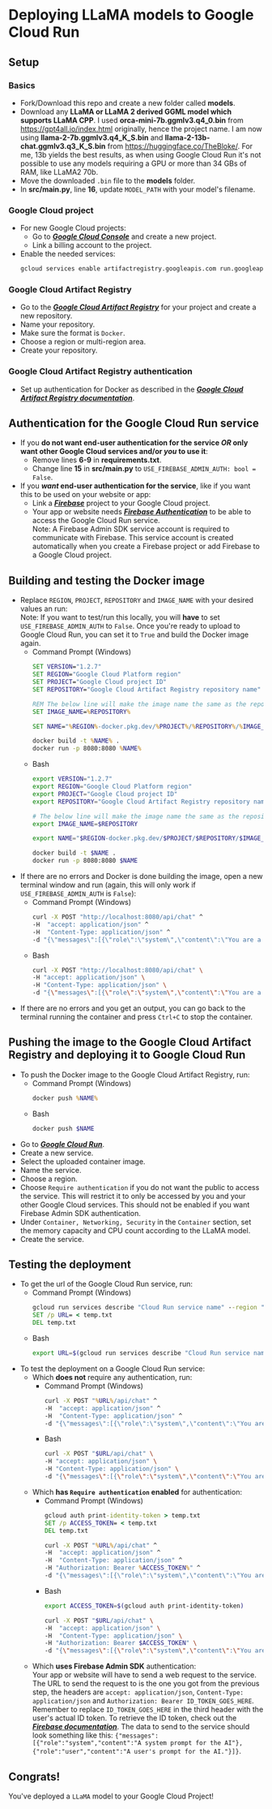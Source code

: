 # Deploying LLaMA models to Google Cloud Run

## Setup

### Basics

* Fork/Download this repo and create a new folder called **models**.
* Download any **LLaMA or LLaMA 2 derived GGML model which supports LLaMA CPP**. I used **orca-mini-7b.ggmlv3.q4_0.bin** from https://gpt4all.io/index.html originally, hence the project name. I am now using **llama-2-7b.ggmlv3.q4_K_S.bin** and **llama-2-13b-chat.ggmlv3.q3_K_S.bin** from https://huggingface.co/TheBloke/. For me, 13b yields the best results, as when using Google Cloud Run it's not possible to use any models requiring a GPU or more than 34 GBs of RAM, like LLaMA2 70b.
* Move the downloaded `.bin` file to the **models** folder.
* In **src/main.py**, line **16**, update `MODEL_PATH` with your model's filename.

### Google Cloud project

* For new Google Cloud projects:
    * Go to [***Google Cloud Console***](https://console.cloud.google.com/) and create a new project.
    * Link a billing account to the project.
* Enable the needed services:
    ```bash
    gcloud services enable artifactregistry.googleapis.com run.googleapis.com
    ```

### Google Cloud Artifact Registry

* Go to the [***Google Cloud Artifact Registry***](https://console.cloud.google.com/artifacts) for your project and create a new repository.
* Name your repository.
* Make sure the format is `Docker`.
* Choose a region or multi-region area.
* Create your repository.

### Google Cloud Artifact Registry authentication

* Set up authentication for Docker as described in the [***Google Cloud Artifact Registry documentation***](https://cloud.google.com/artifact-registry/docs/docker/authentication).

## Authentication for the Google Cloud Run service

* If you **do not want end-user authentication for the service *OR* only want other Google Cloud services and/or *you* to use it**:
	* Remove lines **6-9** in **requirements.txt**.
	* Change line **15** in **src/main.py** to `USE_FIREBASE_ADMIN_AUTH: bool = False`.
* If you ***want* end-user authentication for the service**, like if you want this to be used on your website or app:
	* Link a [***Firebase***](https://console.firebase.google.com/) project to your Google Cloud project.
	* Your app or website needs [***Firebase Authentication***](https://firebase.google.com/docs/auth/where-to-start) to be able to access the Google Cloud Run service.<br/>
	Note: A Firebase Admin SDK service account is required to communicate with Firebase. This service account is created automatically when you create a Firebase project or add Firebase to a Google Cloud project.

## Building and testing the Docker image

* Replace `REGION`, `PROJECT`, `REPOSITORY` and `IMAGE_NAME` with your desired values an run:<br/>
	Note: If you want to test/run this locally, you will **have** to set `USE_FIREBASE_ADMIN_AUTH` to `False`. Once you're ready to upload to Google Cloud Run, you can set it to `True` and build the Docker image again.
    * Command Prompt (Windows)
    	```cmd
    	SET VERSION="1.2.7"
    	SET REGION="Google Cloud Platform region"
    	SET PROJECT="Google Cloud project ID"
		SET REPOSITORY="Google Cloud Artifact Registry repository name"

		REM The below line will make the image name the same as the repository name. To change it, replace %REPOSITORY% with the name.
    	SET IMAGE_NAME=%REPOSITORY%

    	SET NAME="%REGION%-docker.pkg.dev/%PROJECT%/%REPOSITORY%/%IMAGE_NAME%-v%VERSION%"

    	docker build -t %NAME% .
    	docker run -p 8080:8080 %NAME%
    	```
    * Bash
		```bash
		export VERSION="1.2.7"
		export REGION="Google Cloud Platform region"
		export PROJECT="Google Cloud project ID"
		export REPOSITORY="Google Cloud Artifact Registry repository name"

		# The below line will make the image name the same as the repository name. To change it, replace $REPOSITORY 	with the name.
		export IMAGE_NAME=$REPOSITORY

		export NAME="$REGION-docker.pkg.dev/$PROJECT/$REPOSITORY/$IMAGE_NAME-v$VERSION"

		docker build -t $NAME .
		docker run -p 8080:8080 $NAME
		```
* If there are no errors and Docker is done building the image, open a new terminal window and run (again, this will only work if `USE_FIREBASE_ADMIN_AUTH` is `False`):
    * Command Prompt (Windows)
		```cmd
    	curl -X POST "http://localhost:8080/api/chat" ^
    	-H  "accept: application/json" ^
    	-H  "Content-Type: application/json" ^
    	-d "{\"messages\":[{\"role\":\"system\",\"content\":\"You are a helpful assistant AI.\"},{\"role\":\"user\",\"content\":\"Who made Linux?\"}]}"
    	```
    * Bash
		```bash
		curl -X POST "http://localhost:8080/api/chat" \
		-H "accept: application/json" \
		-H "Content-Type: application/json" \
		-d "{\"messages\":[{\"role\":\"system\",\"content\":\"You are a helpful assistant AI.\"},{\"role\":\"user\",\"content\":\"Who made Linux?\"}]}"
		```
* If there are no errors and you get an output, you can go back to the terminal running the container and press `Ctrl+C` to stop the container.

## Pushing the image to the Google Cloud Artifact Registry and deploying it to Google Cloud Run

* To push the Docker image to the Google Cloud Artifact Registry, run:
    * Command Prompt (Windows)
		```cmd
    	docker push %NAME%
    	```
    * Bash
		```bash
		docker push $NAME
		```
* Go to [***Google Cloud Run***](https://console.cloud.google.com/run).
* Create a new service.
* Select the uploaded container image.
* Name the service.
* Choose a region.
* Choose `Require authentication` if you do not want the public to access the service. This will restrict it to only be accessed by you and your other Google Cloud services. This should not be enabled if you want Firebase Admin SDK authentication.
* Under `Container, Networking, Security` in the `Container` section, set the memory capacity and CPU count according to the LLaMA model.
* Create the service.

## Testing the deployment

* To get the url of the Google Cloud Run service, run:
    * Command Prompt (Windows)
		```cmd
    	gcloud run services describe "Cloud Run service name" --region "Cloud Run service region" --format "value(status.url)" > temp.txt
    	SET /p URL= < temp.txt
    	DEL temp.txt
    	```
    * Bash
		```bash
		export URL=$(gcloud run services describe "Cloud Run service name" --region "Cloud Run service region" --format "value(status.url)")
		```
* To test the deployment on a Google Cloud Run service:
	* Which **does not** require any authentication, run:
    	* Command Prompt (Windows)
			```cmd
    		curl -X POST "%URL%/api/chat" ^
    		-H  "accept: application/json" ^
    		-H  "Content-Type: application/json" ^
    		-d "{\"messages\":[{\"role\":\"system\",\"content\":\"You are a helpful assistant AI.\"},{\"role\":\"user\",	\"content\":\"Who made Linux?\"}]}"
    		```
    	* Bash
			```bash
			curl -X POST "$URL/api/chat" \
			-H "accept: application/json" \
			-H "Content-Type: application/json" \
			-d "{\"messages\":[{\"role\":\"system\",\"content\":\"You are a helpful assistant AI.\"},{\"role\":\"user\",	\"content\":\"Who made Linux?\"}]}"	
			```
	* Which **has `Require authentication` enabled** for authentication:
    	* Command Prompt (Windows)
			```cmd
    		gcloud auth print-identity-token > temp.txt
    		SET /p ACCESS_TOKEN= < temp.txt
    		DEL temp.txt
			
    		curl -X POST "%URL%/api/chat" ^
    		-H  "accept: application/json" ^
    		-H  "Content-Type: application/json" ^
    		-H "Authorization: Bearer %ACCESS_TOKEN%" ^
    		-d "{\"messages\":[{\"role\":\"system\",\"content\":\"You are a helpful assistant AI.\"},{\"role\":\"user\",\"content\":\"Who made Linux?\"}]}"
			```
    	* Bash
			```bash
			export ACCESS_TOKEN=$(gcloud auth print-identity-token)
			
			curl -X POST "$URL/api/chat" \
    	    -H  "accept: application/json" \
    	    -H  "Content-Type: application/json" \
    	    -H "Authorization: Bearer $ACCESS_TOKEN" \
    	    -d "{\"messages\":[{\"role\":\"system\",\"content\":\"You are a helpful assistant AI.\"},{\"role\":\"user\",\"content\":\"Who made Linux?\"}]}"
			```
	* Which **uses Firebase Admin SDK** authentication:<br/>
		Your app or website will have to send a web request to the service. The URL to send the request to is the one you got from the previous step, the headers
		are `accept: application/json`, `Content-Type: application/json` and `Authorization: Bearer ID_TOKEN_GOES_HERE`. Remember to replace `ID_TOKEN_GOES_HERE` in
		the third header with the user's actual ID token. To retrieve the ID token, check out the [***Firebase documentation***](https://firebase.google.com/docs/auth/admin/verify-id-tokens#retrieve_id_tokens_on_clients). The data to send to the service should look something like this: `{"messages":[{"role":"system","content":"A system prompt for the AI"},{"role":"user","content":"A user's prompt for the AI."}]}`.

## Congrats!

You've deployed a `LLaMA` model to your Google Cloud Project!
